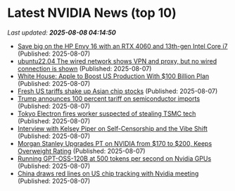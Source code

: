 # Latest NVIDIA News (top 10)
_Last updated: **2025-08-08 04:14:50**_

- [Save big on the HP Envy 16 with an RTX 4060 and 13th-gen Intel Core i7](https://www.neowin.net/deals/save-big-on-the-hp-envy-16-with-an-rtx-4060-and-13th-gen-intel-core-i7/) (Published: 2025-08-07)
- [ubuntu22.04 The wired network shows VPN and proxy, but no wired connection is shown](https://askubuntu.com/questions/1554164/ubuntu22-04-the-wired-network-shows-vpn-and-proxy-but-no-wired-connection-is-sh) (Published: 2025-08-07)
- [White House: Apple to Boost US Production With $100 Billion Plan](https://www.macobserver.com/news/white-house-apple-to-boost-domestic-production-with-100-billion-plan/) (Published: 2025-08-07)
- [Fresh US tariffs shake up Asian chip stocks](https://economictimes.indiatimes.com/markets/stocks/news/fresh-us-tariffs-shake-up-asian-chip-stocks/articleshow/123154980.cms) (Published: 2025-08-07)
- [Trump announces 100 percent tariff on semiconductor imports](https://www.aljazeera.com/news/2025/8/7/trump-announces-100-percent-tariff-on-semiconductor-imports) (Published: 2025-08-07)
- [Tokyo Electron fires worker suspected of stealing TSMC tech](https://www.japantimes.co.jp/business/2025/08/07/companies/tokyo-electron-tsmc-tech-stealing/) (Published: 2025-08-07)
- [Interview with Kelsey Piper on Self-Censorship and the Vibe Shift](https://www.lesswrong.com/posts/FaGaNhXhFEtXkfyud/interview-with-kelsey-piper-on-self-censorship-and-the-vibe) (Published: 2025-08-07)
- [Morgan Stanley Upgrades PT on NVIDIA from $170 to $200, Keeps Overweight Rating](https://consent.yahoo.com/v2/collectConsent?sessionId=1_cc-session_959aeeaf-87bd-4159-8976-fe8bdb831084) (Published: 2025-08-07)
- [Running GPT-OSS-120B at 500 tokens per second on Nvidia GPUs](https://www.baseten.co/blog/sota-performance-for-gpt-oss-120b-on-nvidia-gpus/) (Published: 2025-08-07)
- [China draws red lines on US chip tracking with Nvidia meeting](https://www.digitimes.com/news/a20250807VL202/nvidia-chips-beijing-technology.html) (Published: 2025-08-07)
